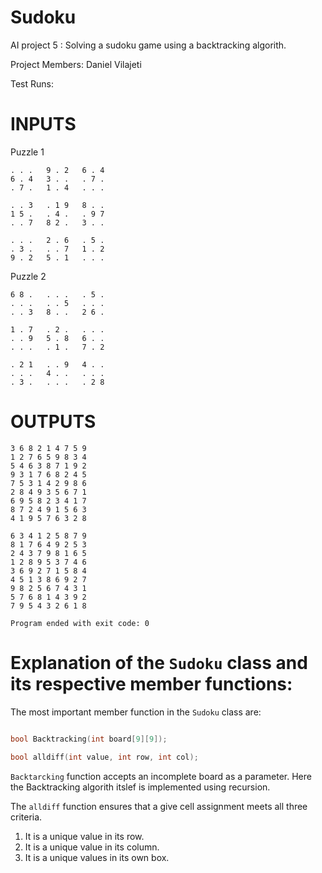 # Sudoku

AI project 5 : Solving a sudoku game using a backtracking algorith.

Project Members: Daniel Vilajeti

Test Runs:

# INPUTS

Puzzle 1
```
. . .   9 . 2   6 . 4
6 . 4   3 . .   . 7 .
. 7 .   1 . 4   . . .

. . 3   . 1 9   8 . .
1 5 .   . 4 .   . 9 7
. . 7   8 2 .   3 . .

. . .   2 . 6   . 5 .
. 3 .   . . 7   1 . 2
9 . 2   5 . 1   . . .

```
Puzzle 2

```
6 8 .   . . .   . 5 .
. . .   . . 5   . . .
. . 3   8 . .   2 6 .

1 . 7   . 2 .   . . .
. . 9   5 . 8   6 . .
. . .   . 1 .   7 . 2

. 2 1   . . 9   4 . .
. . .   4 . .   . . .
. 3 .   . . .   . 2 8

```
# OUTPUTS

```
3 6 8 2 1 4 7 5 9 
1 2 7 6 5 9 8 3 4 
5 4 6 3 8 7 1 9 2 
9 3 1 7 6 8 2 4 5 
7 5 3 1 4 2 9 8 6 
2 8 4 9 3 5 6 7 1 
6 9 5 8 2 3 4 1 7 
8 7 2 4 9 1 5 6 3 
4 1 9 5 7 6 3 2 8 

6 3 4 1 2 5 8 7 9 
8 1 7 6 4 9 2 5 3 
2 4 3 7 9 8 1 6 5 
1 2 8 9 5 3 7 4 6 
3 6 9 2 7 1 5 8 4 
4 5 1 3 8 6 9 2 7 
9 8 2 5 6 7 4 3 1 
5 7 6 8 1 4 3 9 2 
7 9 5 4 3 2 6 1 8 

Program ended with exit code: 0

```
# Explanation of the ``` Sudoku ``` class and its respective member functions:

The most important member function in the ``` Sudoku ``` class are:

``` c++

bool Backtracking(int board[9][9]);

bool alldiff(int value, int row, int col);

```
``` Backtarcking ``` function accepts an incomplete board as a parameter. Here the Backtracking algorith itslef is implemented
using recursion.

The ``` alldiff ``` function ensures that a give cell assignment meets all three criteria. 
1. It is a unique value in its row.
2. It is a unique value in its column.
3. It is a unique values in its own box.
